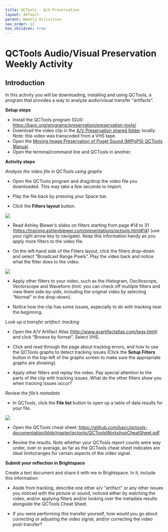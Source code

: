 ```yaml
---
title: QCTools - A/V Preservation
layout: default
parent: Weekly Activities
nav_order: 12
has_children: true
---
```


# QCTools Audio/Visual Preservation Weekly Activity

## Introduction

In this activity you will be downloading, installing and using QCTools, a program that provides a way to analyze audio/visual transfer “artifacts”.

**Setup steps**
- Install the QCTools program (GUI): <https://bavc.org/programs/preservation/preservation-tools/>
- Download the video clip in the [A/V Preservation shared folder](https://drive.google.com/drive/folders/1im0K8WUMlUDFHWGxE3jDFQ113O6NOtvt) locally. Note: this video was transcoded from a VHS tape.
- Open the <a href="https://sustainableheritagenetwork.org/system/files/atoms/file/QCTools%20Manual%20(Printable%20Version).pdf" target="_blank">Moving Image Preservation of Puget Sound (MIPoPS) QCTools Manual</a>.
- Open the terminal/command line and QCTools in another.

**Activity steps**

_Analyze the video file in QCTools using graphs_

- Open the QCTools program and drag/drop the video file you downloaded. This may take a few seconds to import.

- Play the file back by pressing your Space bar.

- Click the **Filters layout** button.

![](https://lh7-us.googleusercontent.com/TsSqxeMJmurMBhPsRZgs0KpWUIKhxK9QIRqj5k1a56gku4Drp7gj6KohX5umB2c8CMcedL03BNpRkCXoQO7_84Cil6-QQ6c383reMGsSSaPPrphGo6cjlFudj0ryili84F0H73eHvPRB5_XYGjtYhvY)

- Read Ashley Blewer’s slides on filters starting from page #14 to 31 (<https://training.ashleyblewer.com/presentations/qctools.html#14>) (use your right arrow key to navigate). Keep this information handy as you apply more filters to the video file.

- On the left-hand side of the Filters layout, click the filters drop-down and select “Broadcast Range Pixels”. Play the video back and notice what the filter does to the video.

![](https://lh7-us.googleusercontent.com/r8F16tzUqhLECMLISSFdQDly5ZkhVprFeuAxu-87N5xOdTJlq36Xr5g3XcDyLJGQZQDGOuib6drsIj9guY-8odBPkZMD-JG5IVS6vkllm4fsOQnauq0eojOfmQye8qsjlBWcyEyfEbTf-fq09r4kL3k)

- Apply other filters to your video, such as the Histogram, Oscilloscope, Vectorscope and Waveform (hint: you can check off multiple filters and view them side-by-side, including the original video by selecting “Normal” in the drop-down).

- Notice how the clip has some issues, especially to do with tracking near the beginning.

_Look up a transfer artifact: tracking_

- Open the A/V Artifact Atlas (<http://www.avartifactatlas.com/tags.html>) and click “Browse by format”. Select VHS.

- Click and read through the page about tracking errors, and how to use the QCTools graphs to detect tracking issues (Click the **Setup Filters** button in the top-left of the graphs screen to make sure the appropriate graphs are showing).

- Apply other filters and replay the video. Pay special attention to the parts of the clip with tracking issues. What do the other filters show you when tracking issues occur?

_Review the file’s metadata_

- In QCTools, click the **File list** button to open up a table of data results for your file.

![](https://lh7-us.googleusercontent.com/4AOZPgbXl86wi9Ksi3tvuuOmgbrEyIc3Uc3fc2aAUd5lm1CMqRPR1WUDKFwAGHNJv_ppNk4x54pYK01IZx5oXlm3sllPM-RkkucMONCXj8K1VV2r6gEt61cg-mEuWwytLz1R9EzgZtM-SG6lmSNK1-U)

- Open the QCTools cheat sheet: <https://github.com/bavc/qctools-documentation/blob/master/qctools/QCToolsWorkshopCheatSheet.pdf>

- Review the results. Note whether your QCTools report counts were way under, over or average, as far as the QCTools cheat sheet indicates are ideal limits/ranges for certain aspects of the video signal.

**Submit your reflection in Brightspace**

Create a text document and share it with me in Brightspace. In it, include this information:

- Aside from tracking, describe one other a/v “artifact” or any other issues you noticed with the picture or sound, noticed either by watching the video, and/or applying filters and/or looking over the metadata results alongside the QCTools Cheat Sheet.

- If you were performing this transfer yourself, how would you go about correcting or adjusting the video signal, and/or correcting the video post-transfer?
